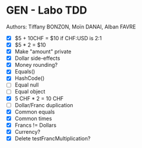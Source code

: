 # GEN - Labo TDD

Authors: Tiffany BONZON, Moïn DANAI, Alban FAVRE

- [x] $5 + 10CHF = $10 if CHF:USD is 2:1
- [x] $5 * 2 = $10
- [x] Make "amount" private
- [x] Dollar side-effects
- [x] Money rounding?
- [x] Equals()
- [x] HashCode()
- [ ] Equal null
- [ ] Equal object
- [x] 5 CHF * 2 = 10 CHF
- [ ] Dollar/Franc duplication
- [x] Common equals
- [x] Common times
- [x] Francs != Dollars
- [x] Currency?
- [x] Delete testFrancMultiplication?
